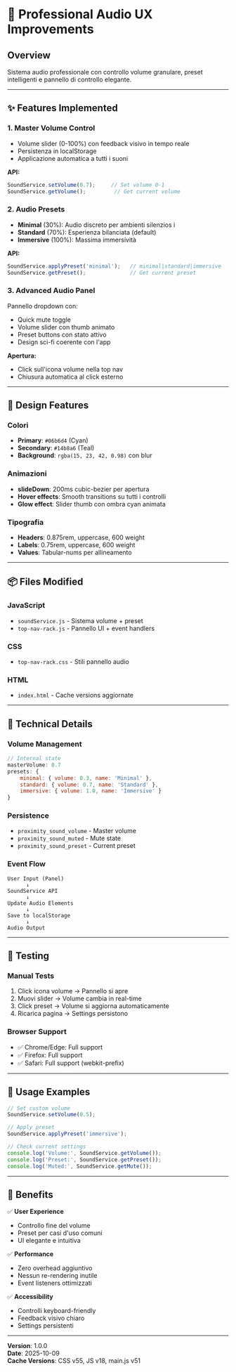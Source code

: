 # 🎵 Professional Audio UX Improvements

## Overview
Sistema audio professionale con controllo volume granulare, preset intelligenti e pannello di controllo elegante.

---

## ✨ Features Implemented

### 1. **Master Volume Control**
- Volume slider (0-100%) con feedback visivo in tempo reale
- Persistenza in localStorage
- Applicazione automatica a tutti i suoni

**API:**
```javascript
SoundService.setVolume(0.7);     // Set volume 0-1
SoundService.getVolume();         // Get current volume
```

### 2. **Audio Presets**
- **Minimal** (30%): Audio discreto per ambienti silenzios i
- **Standard** (70%): Esperienza bilanciata (default)
- **Immersive** (100%): Massima immersività

**API:**
```javascript
SoundService.applyPreset('minimal');   // minimal|standard|immersive
SoundService.getPreset();              // Get current preset
```

### 3. **Advanced Audio Panel**
Pannello dropdown con:
- Quick mute toggle
- Volume slider con thumb animato
- Preset buttons con stato attivo
- Design sci-fi coerente con l'app

**Apertura:**
- Click sull'icona volume nella top nav
- Chiusura automatica al click esterno

---

## 🎨 Design Features

### Colori
- **Primary**: `#06b6d4` (Cyan)
- **Secondary**: `#14b8a6` (Teal)
- **Background**: `rgba(15, 23, 42, 0.98)` con blur

### Animazioni
- **slideDown**: 200ms cubic-bezier per apertura
- **Hover effects**: Smooth transitions su tutti i controlli
- **Glow effect**: Slider thumb con ombra cyan animata

### Tipografia
- **Headers**: 0.875rem, uppercase, 600 weight
- **Labels**: 0.75rem, uppercase, 600 weight
- **Values**: Tabular-nums per allineamento

---

## 📦 Files Modified

### JavaScript
- `soundService.js` - Sistema volume + preset
- `top-nav-rack.js` - Pannello UI + event handlers

### CSS
- `top-nav-rack.css` - Stili pannello audio

### HTML
- `index.html` - Cache versions aggiornate

---

## 🔧 Technical Details

### Volume Management
```javascript
// Internal state
masterVolume: 0.7
presets: {
    minimal: { volume: 0.3, name: 'Minimal' },
    standard: { volume: 0.7, name: 'Standard' },
    immersive: { volume: 1.0, name: 'Immersive' }
}
```

### Persistence
- `proximity_sound_volume` - Master volume
- `proximity_sound_muted` - Mute state  
- `proximity_sound_preset` - Current preset

### Event Flow
```
User Input (Panel)
      ↓
SoundService API
      ↓
Update Audio Elements
      ↓
Save to localStorage
      ↓
Audio Output
```

---

## 🧪 Testing

### Manual Tests
1. Click icona volume → Pannello si apre
2. Muovi slider → Volume cambia in real-time
3. Click preset → Volume si aggiorna automaticamente
4. Ricarica pagina → Settings persistono

### Browser Support
- ✅ Chrome/Edge: Full support
- ✅ Firefox: Full support
- ✅ Safari: Full support (webkit-prefix)

---

## 📝 Usage Examples

```javascript
// Set custom volume
SoundService.setVolume(0.5);

// Apply preset
SoundService.applyPreset('immersive');

// Check current settings
console.log('Volume:', SoundService.getVolume());
console.log('Preset:', SoundService.getPreset());
console.log('Muted:', SoundService.getMute());
```

---

## 🚀 Benefits

✅ **User Experience**
- Controllo fine del volume
- Preset per casi d'uso comuni
- UI elegante e intuitiva

✅ **Performance**
- Zero overhead aggiuntivo
- Nessun re-rendering inutile
- Event listeners ottimizzati

✅ **Accessibility**
- Controlli keyboard-friendly
- Feedback visivo chiaro
- Settings persistenti

---

**Version**: 1.0.0  
**Date**: 2025-10-09  
**Cache Versions**: CSS v55, JS v18, main.js v51
